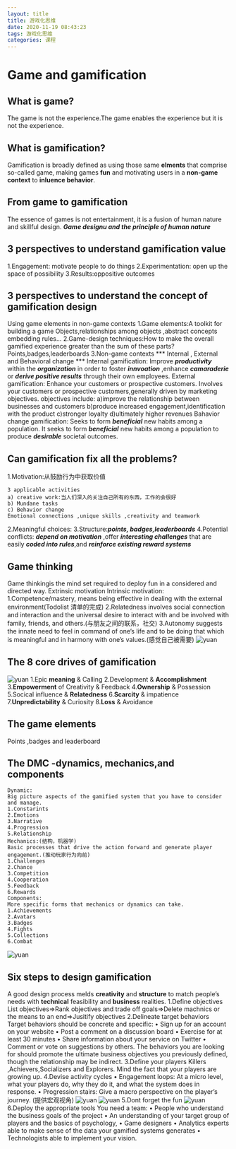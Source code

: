 ```yaml
---
layout: title
title: 游戏化思维
date: 2020-11-19 08:43:23
tags: 游戏化思维
categories: 课程
---
```

# Game and gamification
## What is game?
The game is not the experience.The game enables the experience but it is not the experience.
 <!--more--> 
## What is gamification?
Gamification is broadly defined as using those same **elments** that comprise so-called game, making games **fun** and motivating users in a **non-game context** to **inluence behavior**.
## From game to gamification
The essence of games is not entertainment, it is a fusion of human nature and skillful design.
***Game designu and the principle of human nature***
## 3 perspectives to understand gamification value 
1.Engagement: motivate people to do things
2.Experimentation: open up the space of possibility
3.Results:oppositive outcomes
## 3 perspectives to understand the concept of gamification design
Using game elements in non-game contexts
1.Game elements:A toolkit for building a game
Objects,relationships among objects ,abstract concepts embedding rules...
2.Game-design techniques:How to make the overall gamified experience greater than the sum of these parts?
Points,badges,leaderboards
3.Non-game contexts
*** Internal , External and Behavioral change ***
Internal gamification:
Improve ***productivity*** within the ***organization*** in order to foster ***innvoation*** ,enhance ***camaraderie*** or ***derive positive  results*** through their own employees.
External gamification:
Enhance your customers or prospective customers.
Involves your customers or prospective customers,generally driven by marketing objectives.
objectives include:
a)improve the relationship between businesses and customers
b)produce increased engagement,identification with the product
c)stronger loyalty 
d)ultimately higher revenues 
Bahavior change gamification:
Seeks to form ***beneficial*** new habits among a population.
It seeks to form ***beneficial*** new habits among a population to produce ***desirable*** societal outcomes.
##  Can gamification fix all the problems?
1.Motivation:从鼓励行为中获取价值
```
3 applicable activities
a) creative work:当人们深入的关注自己所有的东西，工作的会很好
b) Mundane tasks
c) Behavior change
Emotional connections ,unique skills ,creativity and teamwork
```
2.Meaningful choices:
3.Structure:***points, badges,leaderboards***
4.Potential conflicts:
***depend on motivation*** ,offer ***interesting challenges*** that are easily ***coded into rules***,and ***reinforce existing reward systems***
## Game thinking
Game thinkingis the mind set required to deploy fun in a considered and directed way.
Extrinsic motivation
Intrinsic motivation:
1.Competence/mastery, means being effective in dealing with the external environment(Todolist 清单的完成)
2.Relatedness involves social connection and interaction and the universal desire to interact with and be involved with family, friends, and others.(与朋友之间的联系，社交)
3.Autonomy suggests the innate need to feel in command of one’s life and to be doing that which is meaningful and in harmony with one’s values.(感觉自己被需要)
![yuan](/游戏化思维/1.png )
## The 8 core drives of gamification
![yuan](/游戏化思维/2.png )
1.Epic **meaning** & Calling
2.Development & **Accomplishment**
3.**Empowerment** of Creativity & Feedback
4.**Ownership** & Possession
5.Socical influence & **Relatedness**
6.**Scarcity** & impatience
7.**Unpredictability** & Curiosity
8.**Loss** & Avoidance
## The game elements
Points ,badges and leaderboard
## The DMC -dynamics, mechanics,and components
```
Dynamic:
Big picture aspects of the gamified system that you have to consider and manage.
1.Constarints
2.Emotions
3.Narrative
4.Progression
5.Relationship
Mechanics:(结构，机器学)
Basic processes that drive the action forward and generate player engagement.(推动玩家行为向前)
1.Challenges
2.Chance
3.Competition
4.Cooperation
5.Feedback
6.Rewards
Components:
More specific forms that mechanics or dynamics can take.
1.Achievements
2.Avatars
3.Badges
4.Fights
5.Collections
6.Combat
```
![yuan](/游戏化思维/3.png )
## Six steps to design gamification
A good design process melds **creativity** and **structure** to match people’s needs with **technical** feasibility and **business** realities.
1.Define objectives
List objectives=>Rank objectives and trade off goals=>Delete machnics or the means to an end=>Jusitify objectives
2.Delineate target behaviors
Target behaviors should be concrete and specific:
• Sign up for an account on your website
• Post a comment on a discussion board
• Exercise for at least 30 minutes
• Share information about your service on Twitter
• Comment or vote on suggestions by others.
The behaviors you are looking for should promote the
ultimate business objectives you previously defined,
though the relationship may be indirect.
3.Define your players
Killers ,Achievers,Socializers and Explorers.
Mind the fact that your players are growing up.
4.Devise activity cycles
• Engagement loops:
At a micro level, what your players do, why they do
it, and what the system does in response.
• Progression stairs:
Give a macro perspective on the player’s journey.
(提供宏观视角)
![yuan](/游戏化思维/4.png )
![yuan](/游戏化思维/5.png )
5.Dont forget the fun
![yuan](/游戏化思维/6.png)
6.Deploy the appropriate tools
You
need a team:
• People who understand the business goals of the project
• An understanding of your target group of players and the basics of
psychology,
• Game designers
• Analytics experts able to make sense of the data your gamified systems
generates
• Technologists able to implement your vision.
